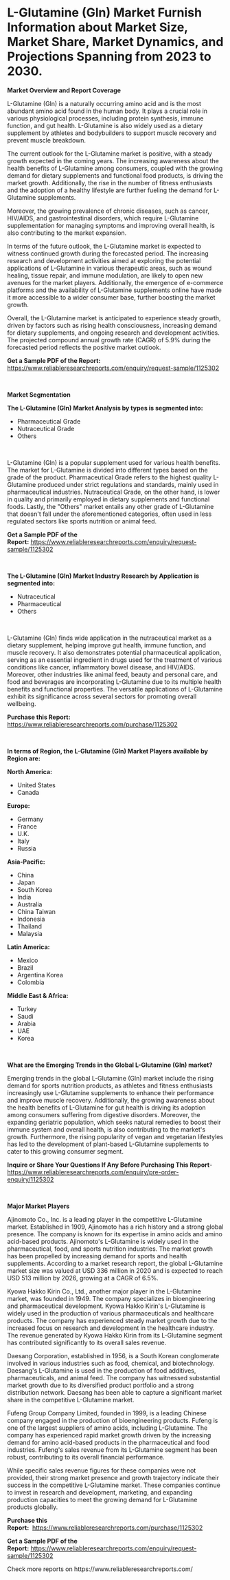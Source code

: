 <p><h1>L-Glutamine (Gln) Market Furnish Information about Market Size, Market Share, Market Dynamics, and Projections Spanning from 2023 to 2030.</h1></p><p><strong>Market Overview and Report Coverage</strong></p>
<p><p>L-Glutamine (Gln) is a naturally occurring amino acid and is the most abundant amino acid found in the human body. It plays a crucial role in various physiological processes, including protein synthesis, immune function, and gut health. L-Glutamine is also widely used as a dietary supplement by athletes and bodybuilders to support muscle recovery and prevent muscle breakdown.</p><p>The current outlook for the L-Glutamine market is positive, with a steady growth expected in the coming years. The increasing awareness about the health benefits of L-Glutamine among consumers, coupled with the growing demand for dietary supplements and functional food products, is driving the market growth. Additionally, the rise in the number of fitness enthusiasts and the adoption of a healthy lifestyle are further fueling the demand for L-Glutamine supplements.</p><p>Moreover, the growing prevalence of chronic diseases, such as cancer, HIV/AIDS, and gastrointestinal disorders, which require L-Glutamine supplementation for managing symptoms and improving overall health, is also contributing to the market expansion.</p><p>In terms of the future outlook, the L-Glutamine market is expected to witness continued growth during the forecasted period. The increasing research and development activities aimed at exploring the potential applications of L-Glutamine in various therapeutic areas, such as wound healing, tissue repair, and immune modulation, are likely to open new avenues for the market players. Additionally, the emergence of e-commerce platforms and the availability of L-Glutamine supplements online have made it more accessible to a wider consumer base, further boosting the market growth.</p><p>Overall, the L-Glutamine market is anticipated to experience steady growth, driven by factors such as rising health consciousness, increasing demand for dietary supplements, and ongoing research and development activities. The projected compound annual growth rate (CAGR) of 5.9% during the forecasted period reflects the positive market outlook.</p></p>
<p><strong>Get a Sample PDF of the Report:</strong> <a href="https://www.reliableresearchreports.com/enquiry/request-sample/1125302">https://www.reliableresearchreports.com/enquiry/request-sample/1125302</a></p>
<p>&nbsp;</p>
<p><strong>Market Segmentation</strong></p>
<p><strong>The L-Glutamine (Gln) Market Analysis by types is segmented into:</strong></p>
<p><ul><li>Pharmaceutical Grade</li><li>Nutraceutical Grade</li><li>Others</li></ul></p>
<p>&nbsp;</p>
<p><p>L-Glutamine (Gln) is a popular supplement used for various health benefits. The market for L-Glutamine is divided into different types based on the grade of the product. Pharmaceutical Grade refers to the highest quality L-Glutamine produced under strict regulations and standards, mainly used in pharmaceutical industries. Nutraceutical Grade, on the other hand, is lower in quality and primarily employed in dietary supplements and functional foods. Lastly, the "Others" market entails any other grade of L-Glutamine that doesn't fall under the aforementioned categories, often used in less regulated sectors like sports nutrition or animal feed.</p></p>
<p><strong>Get a Sample PDF of the Report:</strong>&nbsp;<a href="https://www.reliableresearchreports.com/enquiry/request-sample/1125302">https://www.reliableresearchreports.com/enquiry/request-sample/1125302</a></p>
<p>&nbsp;</p>
<p><strong>The L-Glutamine (Gln) Market Industry Research by Application is segmented into:</strong></p>
<p><ul><li>Nutraceutical</li><li>Pharmaceutical</li><li>Others</li></ul></p>
<p>&nbsp;</p>
<p><p>L-Glutamine (Gln) finds wide application in the nutraceutical market as a dietary supplement, helping improve gut health, immune function, and muscle recovery. It also demonstrates potential pharmaceutical application, serving as an essential ingredient in drugs used for the treatment of various conditions like cancer, inflammatory bowel disease, and HIV/AIDS. Moreover, other industries like animal feed, beauty and personal care, and food and beverages are incorporating L-Glutamine due to its multiple health benefits and functional properties. The versatile applications of L-Glutamine exhibit its significance across several sectors for promoting overall wellbeing.</p></p>
<p><strong>Purchase this Report:</strong>&nbsp; <a href="https://www.reliableresearchreports.com/purchase/1125302">https://www.reliableresearchreports.com/purchase/1125302</a></p>
<p>&nbsp;</p>
<p><strong>In terms of Region, the L-Glutamine (Gln) Market Players available by Region are:</strong></p>
<p>
    <p> <strong> North America: </strong>
        <ul>
            <li>United States</li>
            <li>Canada</li>
        </ul>
        </p> 
    <p> <strong> Europe: </strong>
        <ul>
            <li>Germany</li>
            <li>France</li>
            <li>U.K.</li>
            <li>Italy</li>
            <li>Russia</li>
        </ul>
        </p> 
    <p> <strong> Asia-Pacific: </strong>
        <ul>
            <li>China</li>
            <li>Japan</li>
            <li>South Korea</li>
            <li>India</li>
            <li>Australia</li>
            <li>China Taiwan</li>
            <li>Indonesia</li>
            <li>Thailand</li>
            <li>Malaysia</li>
        </ul>
        </p> 
    <p> <strong> Latin America: </strong>
        <ul>
            <li>Mexico</li>
            <li>Brazil</li>
            <li>Argentina Korea</li>
            <li>Colombia</li>
        </ul>
        </p> 
    <p> <strong> Middle East & Africa: </strong>
        <ul>
            <li>Turkey</li>
            <li>Saudi</li>
            <li>Arabia</li>
            <li>UAE</li>
            <li>Korea</li>
        </ul>
    </p>
    </p>
<p>&nbsp;</p>
<p><strong>What are the Emerging Trends in the Global L-Glutamine (Gln) market?</strong></p>
<p><p>Emerging trends in the global L-Glutamine (Gln) market include the rising demand for sports nutrition products, as athletes and fitness enthusiasts increasingly use L-Glutamine supplements to enhance their performance and improve muscle recovery. Additionally, the growing awareness about the health benefits of L-Glutamine for gut health is driving its adoption among consumers suffering from digestive disorders. Moreover, the expanding geriatric population, which seeks natural remedies to boost their immune system and overall health, is also contributing to the market's growth. Furthermore, the rising popularity of vegan and vegetarian lifestyles has led to the development of plant-based L-Glutamine supplements to cater to this growing consumer segment.</p></p>
<p><strong>Inquire or Share Your Questions If Any Before Purchasing This Report</strong>- <a href="https://www.reliableresearchreports.com/enquiry/pre-order-enquiry/1125302">https://www.reliableresearchreports.com/enquiry/pre-order-enquiry/1125302</a></p>
<p>&nbsp;</p>
<p><strong>Major Market Players</strong></p>
<p><p>Ajinomoto Co., Inc. is a leading player in the competitive L-Glutamine market. Established in 1909, Ajinomoto has a rich history and a strong global presence. The company is known for its expertise in amino acids and amino acid-based products. Ajinomoto's L-Glutamine is widely used in the pharmaceutical, food, and sports nutrition industries. The market growth has been propelled by increasing demand for sports and health supplements. According to a market research report, the global L-Glutamine market size was valued at USD 336 million in 2020 and is expected to reach USD 513 million by 2026, growing at a CAGR of 6.5%.</p><p>Kyowa Hakko Kirin Co., Ltd., another major player in the L-Glutamine market, was founded in 1949. The company specializes in bioengineering and pharmaceutical development. Kyowa Hakko Kirin's L-Glutamine is widely used in the production of various pharmaceuticals and healthcare products. The company has experienced steady market growth due to the increased focus on research and development in the healthcare industry. The revenue generated by Kyowa Hakko Kirin from its L-Glutamine segment has contributed significantly to its overall sales revenue.</p><p>Daesang Corporation, established in 1956, is a South Korean conglomerate involved in various industries such as food, chemical, and biotechnology. Daesang's L-Glutamine is used in the production of food additives, pharmaceuticals, and animal feed. The company has witnessed substantial market growth due to its diversified product portfolio and a strong distribution network. Daesang has been able to capture a significant market share in the competitive L-Glutamine market.</p><p>Fufeng Group Company Limited, founded in 1999, is a leading Chinese company engaged in the production of bioengineering products. Fufeng is one of the largest suppliers of amino acids, including L-Glutamine. The company has experienced rapid market growth driven by the increasing demand for amino acid-based products in the pharmaceutical and food industries. Fufeng's sales revenue from its L-Glutamine segment has been robust, contributing to its overall financial performance.</p><p>While specific sales revenue figures for these companies were not provided, their strong market presence and growth trajectory indicate their success in the competitive L-Glutamine market. These companies continue to invest in research and development, marketing, and expanding production capacities to meet the growing demand for L-Glutamine products globally.</p></p>
<p><strong>Purchase this Report:</strong>&nbsp;&nbsp;<a href="https://www.reliableresearchreports.com/purchase/1125302">https://www.reliableresearchreports.com/purchase/1125302</a></p>
<p></p>
<p><strong>Get a Sample PDF of the Report:</strong>&nbsp;<a href="https://www.reliableresearchreports.com/enquiry/request-sample/1125302">https://www.reliableresearchreports.com/enquiry/request-sample/1125302</a></p>
<p>Check more reports on https://www.reliableresearchreports.com/</p>